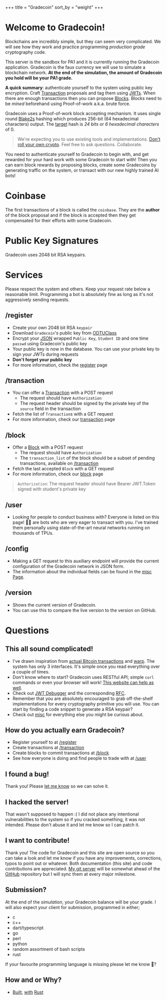 +++
title = "Gradecoin"
sort_by = "weight"
+++

# Welcome to Gradecoin!
Blockchains are incredibly simple, but they can seem very complicated.
We will see how they work and practice programming _production grade_ cryptography code.

This server is the sandbox for PA1 and it is currently running the Gradecoin application.
Gradecoin is the faux currency we will use to simulate a blockchain network.
**At the end of the simulation, the amount of Gradecoin you hold will be your PA1 grade.**

**A quick summary**: authenticate yourself to the system using public key encryption.
Craft [Transaction](@/transaction_docs.md) proposals and tag them using [JWTs](@/JWT.md).
When there are enough transactions then you can propose [Blocks](@/block_docs.md).
Blocks need to be _mined_ beforehand using Proof-of-work a.k.a. brute force.

Gradecoin uses a Proof-of-work block accepting mechanism. It uses single round [Blake2s](https://www.blake2.net/) hashing which produces 256-bit (64 hexadecimal characters) output. The [target](https://wiki.bitcoinsv.io/index.php/Target) hash is _24 bits_ or _6 hexadecimal characters_ of 0.

> We're expecting you to use existing tools and implementations. [Don't roll your own crypto](https://www.reddit.com/r/crypto/comments/2coqsy/dont_roll_your_own/). Feel free to ask questions. Collaborate.

You need to authenticate yourself to Gradecoin to begin with, and get rewarded for your hard work with some Gradecoin to start with!
Then you can earn block rewards by proposing blocks, create some Gradecoins by generating traffic on the system, or transact with our new highly trained AI bots!

# Coinbase
The first transactions of a block is called the `coinbase`. They are the **author** of the block proposal and if the block is accepted then they get compensated for their efforts with some Gradecoin.

# Public Key Signatures
Gradecoin uses 2048 bit RSA keypairs.

# Services
Please respect the system and others.
Keep your request rate below a reasonable limit.
Programming a bot is absolutely fine as long as it's not aggressively sending requests.

## /register
- Create your own 2048 bit RSA `keypair`
- Download `Gradecoin`'s public key from [ODTUClass](https://odtuclass.metu.edu.tr/my/)
- Encrypt your [JSON](https://www.json.org/json-en.html) wrapped `Public Key`, `Student ID` and one time `passwd` using Gradecoin's public key
- Your public key is now in the database. You can use your private key to sign your JWTs during requests
- **Don't forget your public key**
- For more information, check the [register](@/register_docs.md) page

## /transaction
- You can offer a [Transaction](@/transaction_docs.md) with a POST request
    - The request should have `Authorization`
    - The request header should be signed by the private key of the `source` field in the transaction
- Fetch the list of `Transaction`s with a GET request
- For more information, check our [transaction](@/transaction_docs.md) page

## /block
- Offer a [Block](@/block_docs.md) with a POST request
    - The request should have `Authorization`
    - The `transaction_list` of the block should be a subset of pending transactions, available on [/transaction](/transaction)
- Fetch the last accepted `Block` with a GET request
- For more information, check our [block](@/block_docs.md) page

> `Authorization`: The request header should have Bearer JWT.Token signed with student's private key

## /user
- Looking for people to conduct business with? Everyone is listed on this page!
🤖👋 are bots who are very eager to transact with you.
I've trained them personally using state-of-the-art neural networks running on thousands of TPUs.

## /config
- Making a GET request to this auxiliary endpoint will provide the current configuration of the Gradecoin network in JSON form.
- The information about the individual fields can be found in the [misc Page](@/misc_docs.md).

## /version
- Shows the current version of Gradecoin.
- You can use this to compare the live version to the version on GitHub.

# Questions
## This all sound complicated!
- I've drawn inspiration from [actual Bitcoin transactions](https://explorer.bitcoin.com/btc) and [warp](https://github.com/seanmonstar/warp/blob/master/examples/todos.rs). The system has only 3 interfaces. It's simple once you read everything over a couple of times.
- Don't know where to start? Gradecoin uses RESTful API; simple `curl` commands or even your browser will work! [This website can help as well](https://curl.trillworks.com/).
- Check out [JWT Debugger](https://jwt.io) and the corresponding [RFC](https://tools.ietf.org/html/rfc7519).
- Remember that you are absolutely encouraged to grab off-the-shelf implementations for every cryptography primitive you will use. You can start by finding a code snippet to generate a RSA keypair?
- Check out [misc](@/misc_docs.md) for everything else you might be curious about.

## How do you actually earn Gradecoin?
- Register yourself to at [/register](@/register_docs.md)
- Create transactions at [/transaction](@/transaction_docs.md)
- Create blocks to commit transactions at [/block](@/block_docs.md)
- See how everyone is doing and find people to trade with at [/user](/user)

## I found a bug!
Thank you! Please [let me know](mailto:yigit@ceng.metu.edu.tr) so we can solve it.

## I hacked the server!
That wasn't supposed to happen :( I did not place any intentional vulnerabilities to the system so if you cracked something, it was not intended. Please don't abuse it and let me know so I can patch it.

## I want to contribute!
Thank you! The code for Gradecoin and this site are open source so you can take a look and let me know if you have any improvements, corrections, typos to point out or whatever.
Both documentation (this site) and code contributions are appreciated.
[My git server](https://git.yigitsever.com/) will be somewhat ahead of the [GitHub](https://github.com/yigitsever/gradecoin) repository but I will sync them at every major milestone.

## Submission?
At the end of the _simulation_, your Gradecoin balance will be your grade. I will also expect your client for submission, programmed in either;

- c
- c++
- dart/typescript
- go
- perl
- python
- random assortment of bash scripts
- rust

If your favourite programming language is missing please let me know 🤷?

## How and or Why?
- [Built](https://xkcd.com/2314/), [with](https://lofi.cafe/) [Rust](https://xkcd.com/2418/)
